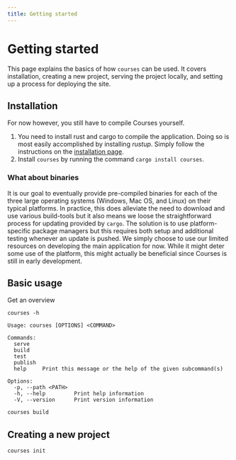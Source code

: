 ```yaml
---
title: Getting started
---
```


# Getting started
This page explains the basics of how `courses` can be used. It covers installation, creating a new project, serving the project locally, and setting up a process for deploying the site.

## Installation
 For now however, you still have to compile Courses yourself. 

1. You need to install rust and cargo to compile the application. Doing so is most easily accomplished by installing *rustup*. Simply follow the instructions on the [installation page](https://rustup.rs/).
2. Install `courses` by running the command `cargo install courses`.

### What about binaries
It is our goal to eventually provide pre-compiled binaries for each of the three large operating systems (Windows, 
Mac OS, and Linux) on their typical platforms. In practice, this does alleviate the need to download and use various 
build-tools but it also means we loose the straightforward process for updating provided by `cargo`. The solution is 
to use platform-specific package managers but this requires both setup and additional testing whenever an update is 
pushed. We simply choose to use our limited resources on developing the main application for now. While it might 
deter some use of the platform, this might actually be beneficial since Courses is still in early development.  

## Basic usage
Get an overview 

```
courses -h
```

```text
Usage: courses [OPTIONS] <COMMAND>

Commands:
  serve    
  build    
  test     
  publish  
  help     Print this message or the help of the given subcommand(s)

Options:
  -p, --path <PATH>  
  -h, --help         Print help information
  -V, --version      Print version information
```


```bash
courses build
```

## Creating a new project

```
courses init 
```